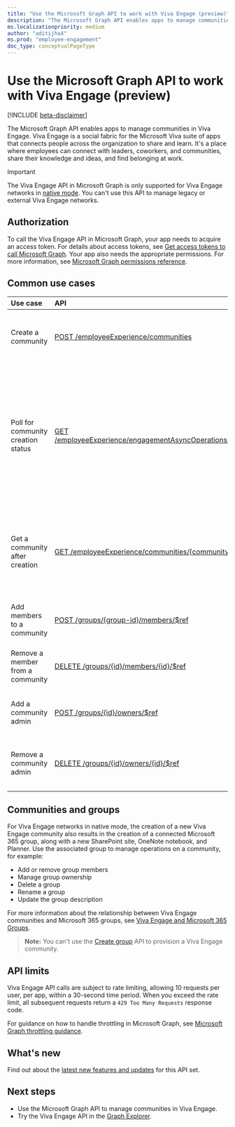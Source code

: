 ```yaml
---
title: "Use the Microsoft Graph API to work with Viva Engage (preview)"
description: "The Microsoft Graph API enables apps to manage communities in Viva Engage."
ms.localizationpriority: medium
author: "aditijha4"
ms.prod: "employee-engagement"
doc_type: conceptualPageType
---
```


# Use the Microsoft Graph API to work with Viva Engage (preview)

[!INCLUDE [beta-disclaimer](../../includes/beta-disclaimer.md)]

The Microsoft Graph API enables apps to manage communities in Viva Engage. Viva Engage is a social fabric for the Microsoft Viva suite of apps that connects people across the organization to share and learn. It's a place where employees can connect with leaders, coworkers, and communities, share their knowledge and ideas, and find belonging at work. 

> [!IMPORTANT]
> The Viva Engage API in Microsoft Graph is only supported for Viva Engage networks in [native mode](/viva/engage/overview-native-mode). You can't use this API to manage legacy or external Viva Engage networks.

## Authorization

To call the Viva Engage API in Microsoft Graph, your app needs to acquire an access token. For details about access tokens, see [Get access tokens to call Microsoft Graph](/graph/auth/). Your app also needs the appropriate permissions. For more information, see [Microsoft Graph permissions reference](/graph/permissions-reference).

## Common use cases

| Use case | API | Notes |
|:-----------|:--------|:--------|
| Create a community | [POST /employeeExperience/communities](../api/employeeexperience-post-communities.md) | If successful, this method returns a `202 Accepted` response code that contains a link to an [engagementAsyncOperation](../resources/engagementasyncoperation.md) object. |
| Poll for community creation status | [GET /employeeExperience/engagementAsyncOperations/{engagementAsyncOperationId}](../api/engagementasyncoperation-get.md) | If successful, this method returns a `200 OK` response code and an [engagementAsyncOperation](../resources/engagementasyncoperation.md) object in the response body. Periodically check the status of the operation by making a GET request to this location; wait >30 seconds between checks. When the request completes successfully, the **status** indicates `succeeded` and the **resourceLocation** points to the created or modified resource. |
| Get a community after creation | [GET /employeeExperience/communities/{communityId}](../api/community-get.md) | If successful, this method returns a `200 OK` response code and a [community](../resources/community.md) object in the response body. The community object references the associated [Microsoft 365 group](../resources/group.md) ID that you can use for community membership and ownership management. |
| Add members to a community | [POST /groups/{group-id}/members/$ref](../api/group-post-members.md)  | When new members are added to a group, the associated membership of the community is automatically updated. |
| Remove a member from a community | [DELETE /groups/{id}/members/{id}/$ref](../api/group-delete-members.md) | When a member is removed from a group, the associated membership of the community is automatically updated. |
| Add a community admin | [POST /groups/{id}/owners/$ref](../api/group-post-owners.md) | When a user is added as a group owner, they automatically become an admin of the associated community. |
| Remove a community admin | [DELETE /groups/{id}/owners/{id}/$ref](../api/group-delete-owners.md) | Once a group owner is removed, they stop being admin for the associated community. You can't remove the last owner ([user](../resources/user.md) object) of a group. | 

## Communities and groups

For Viva Engage networks in native mode, the creation of a new Viva Engage community also results in the creation of a connected Microsoft 365 group, along with a new SharePoint site, OneNote notebook, and Planner. Use the associated group to manage operations on a community, for example:

* Add or remove group members
* Manage group ownership
* Delete a group
* Rename a group
* Update the group description

For more information about the relationship between Viva Engage communities and Microsoft 365 groups, see [Viva Engage and Microsoft 365 Groups](/viva/engage/engage-microsoft-365-groups).

>**Note:** You can't use the [Create group](../api/group-post-groups.md) API to provision a Viva Engage community.

## API limits

Viva Engage API calls are subject to rate limiting, allowing 10 requests per user, per app, within a 30-second time period. When you exceed the rate limit, all subsequent requests return a `429 Too Many Requests` response code. 

For guidance on how to handle throttling in Microsoft Graph, see [Microsoft Graph throttling guidance](/graph/throttling).

## What's new

Find out about the [latest new features and updates](/graph/whats-new-overview) for this API set.

## Next steps

- Use the Microsoft Graph API to manage communities in Viva Engage.
- Try the Viva Engage API in the [Graph Explorer](https://developer.microsoft.com/graph/graph-explorer).
